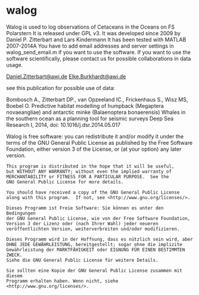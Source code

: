 walog
=====

Walog is used to log observations of Cetaceans in the Oceans on FS Polarstern
It is released under GPL v3.
It was developed since 2009 by Daniel P. Zitterbart and Lars Kindermann
It has been tested with MATLAB 2007-2014A
You have to add email addresses and server settings in walog_send_email.m if you want to use the software.
If you want to use the software scientifically, please contact us for possible collaborations in data usage.

Daniel.Zitterbart@awi.de
Elke.Burkhardt@awi.de

see this publication for possible use of data:

Bombosch A., Zitterbart DP., van Opzeeland IC., Frickenhaus S., Wisz MS, Boebel O.
Predictive habitat modelling of humpback (Megaptera novaeangliae) and antarctic minke (Balaenoptera bonaerensis) Whales in the southern ocean as a planning tool for seismic surveys
Deep Sea Research I, 2014, doi: 10.1016/j.dsr.2014.05.017

 Walog is free software: you can redistribute it and/or modify
    it under the terms of the GNU General Public License as published by
    the Free Software Foundation, either version 3 of the License, or
    (at your option) any later version.

    This program is distributed in the hope that it will be useful,
    but WITHOUT ANY WARRANTY; without even the implied warranty of
    MERCHANTABILITY or FITNESS FOR A PARTICULAR PURPOSE.  See the
    GNU General Public License for more details.

    You should have received a copy of the GNU General Public License
    along with this program.  If not, see <http://www.gnu.org/licenses/>.

    Dieses Programm ist Freie Software: Sie können es unter den Bedingungen
    der GNU General Public License, wie von der Free Software Foundation,
    Version 3 der Lizenz oder (nach Ihrer Wahl) jeder neueren
    veröffentlichten Version, weiterverbreiten und/oder modifizieren.

    Dieses Programm wird in der Hoffnung, dass es nützlich sein wird, aber
    OHNE JEDE GEWÄHRLEISTUNG, bereitgestellt; sogar ohne die implizite
    Gewährleistung der MARKTFÄHIGKEIT oder EIGNUNG FÜR EINEN BESTIMMTEN ZWECK.
    Siehe die GNU General Public License für weitere Details.

    Sie sollten eine Kopie der GNU General Public License zusammen mit diesem
    Programm erhalten haben. Wenn nicht, siehe <http://www.gnu.org/licenses/>.
